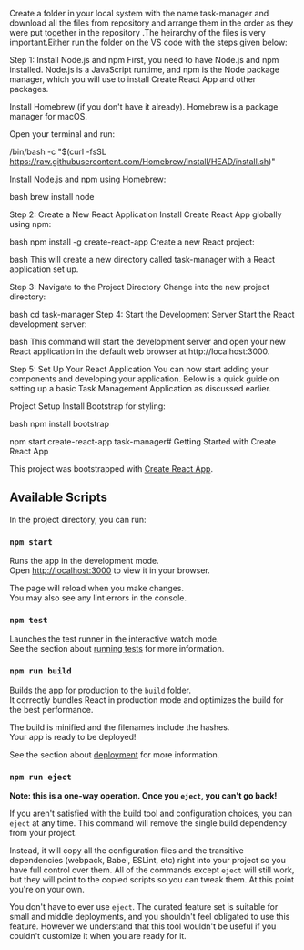 Create a folder in your local system with the name task-manager and download all the files from repository and arrange them in the order as they were put together in the repository .The heirarchy of the files is very important.Either run the folder on the VS code with the steps given below:

Step 1: Install Node.js and npm
First, you need to have Node.js and npm installed. Node.js is a JavaScript runtime, and npm is the Node package manager, which you will use to install Create React App and other packages.

Install Homebrew (if you don't have it already). Homebrew is a package manager for macOS.

Open your terminal and run:

/bin/bash -c "$(curl -fsSL https://raw.githubusercontent.com/Homebrew/install/HEAD/install.sh)"

Install Node.js and npm using Homebrew:

bash
brew install node

Step 2: Create a New React Application
Install Create React App globally using npm:

bash
npm install -g create-react-app
Create a new React project:

bash
This will create a new directory called task-manager with a React application set up.

Step 3: Navigate to the Project Directory
Change into the new project directory:

bash
cd task-manager
Step 4: Start the Development Server
Start the React development server:

bash
This command will start the development server and open your new React application in the default web browser at http://localhost:3000.

Step 5: Set Up Your React Application
You can now start adding your components and developing your application. Below is a quick guide on setting up a basic Task Management Application as discussed earlier.

Project Setup
Install Bootstrap for styling:

bash
npm install bootstrap

npm start
create-react-app task-manager# Getting Started with Create React App

This project was bootstrapped with [Create React App](https://github.com/facebook/create-react-app).

## Available Scripts

In the project directory, you can run:

### `npm start`

Runs the app in the development mode.\
Open [http://localhost:3000](http://localhost:3000) to view it in your browser.

The page will reload when you make changes.\
You may also see any lint errors in the console.

### `npm test`

Launches the test runner in the interactive watch mode.\
See the section about [running tests](https://facebook.github.io/create-react-app/docs/running-tests) for more information.

### `npm run build`

Builds the app for production to the `build` folder.\
It correctly bundles React in production mode and optimizes the build for the best performance.

The build is minified and the filenames include the hashes.\
Your app is ready to be deployed!

See the section about [deployment](https://facebook.github.io/create-react-app/docs/deployment) for more information.

### `npm run eject`

**Note: this is a one-way operation. Once you `eject`, you can't go back!**

If you aren't satisfied with the build tool and configuration choices, you can `eject` at any time. This command will remove the single build dependency from your project.

Instead, it will copy all the configuration files and the transitive dependencies (webpack, Babel, ESLint, etc) right into your project so you have full control over them. All of the commands except `eject` will still work, but they will point to the copied scripts so you can tweak them. At this point you're on your own.

You don't have to ever use `eject`. The curated feature set is suitable for small and middle deployments, and you shouldn't feel obligated to use this feature. However we understand that this tool wouldn't be useful if you couldn't customize it when you are ready for it.


